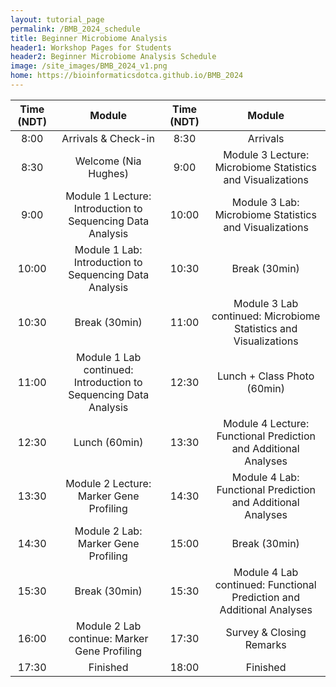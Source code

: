 ```yaml
---
layout: tutorial_page
permalink: /BMB_2024_schedule
title: Beginner Microbiome Analysis
header1: Workshop Pages for Students
header2: Beginner Microbiome Analysis Schedule
image: /site_images/BMB_2024_v1.png
home: https://bioinformaticsdotca.github.io/BMB_2024
---
```


| Time (NDT) |                              Module                              | Time (NDT) |                                Module                                 |
| :--------: | :--------------------------------------------------------------: | :--------: | :-------------------------------------------------------------------: |
|    8:00    |                       Arrivals & Check-in                        |    8:30    |                               Arrivals                                |
|    8:30    |                       Welcome (Nia Hughes)                       |    9:00    |      Module 3 Lecture: Microbiome Statistics and Visualizations       |
|    9:00    |    Module 1 Lecture: Introduction to Sequencing Data Analysis    |   10:00    |        Module 3 Lab: Microbiome Statistics and Visualizations         |
|   10:00    |      Module 1 Lab: Introduction to Sequencing Data Analysis      |   10:30    |                             Break (30min)                             |
|   10:30    |                          Break (30min)                           |   11:00    |   Module 3 Lab continued: Microbiome Statistics and Visualizations    |
|   11:00    | Module 1 Lab continued: Introduction to Sequencing Data Analysis |   12:30    |                      Lunch + Class Photo (60min)                      |
|   12:30    |                          Lunch (60min)                           |   13:30    |    Module 4 Lecture: Functional Prediction and Additional Analyses    |
|   13:30    |             Module 2 Lecture: Marker Gene Profiling              |   14:30    |      Module 4 Lab: Functional Prediction and Additional Analyses      |
|   14:30    |               Module 2 Lab: Marker Gene Profiling                |   15:00    |                             Break (30min)                             |
|   15:30    |                          Break (30min)                           |   15:30    | Module 4 Lab continued: Functional Prediction and Additional Analyses |
|   16:00    |           Module 2 Lab continue: Marker Gene Profiling           |   17:30    |                       Survey & Closing Remarks                        |
|   17:30    |                             Finished                             |   18:00    |                               Finished                                |
